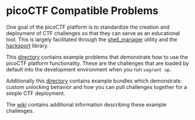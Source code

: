 # picoCTF Compatible Problems

One goal of the picoCTF platform is to standardize the creation and deployment of CTF challenges so that they can serve as an educational tool.  This is largely facilitated through the [shell_manager](../picoCTF-shell/shell_manager) utility and the [hacksport](../picoCTF-shell/hacksport) library.

This [directory](./examples) contains example problems that demonstrate how to use the picoCTF platform functionality. These are the challenges that are loaded by default into the development environment when you run `vagrant up`.

Additionally this [directory](./bundles) contains example bundles which demonstrate custom unlocking behavior and how you can pull challenges together for a simple CTF deployment. 

The [wiki](https://github.com/picoCTF/picoCTF/wiki) contains additional information describing these example challenges.
